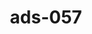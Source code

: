 ---
categories:
- ads_category-19
- ads_category-16
- ads_category-2
tags:
- ads_tag-11
- ads_tag-13
- ads_tag-19
- ads_tag-9
- ads_tag-12
title: ads-057
---